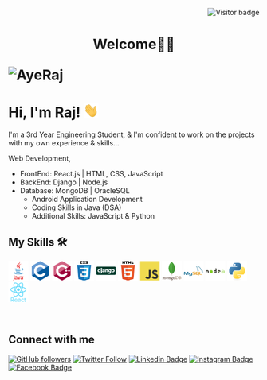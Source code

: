 <p  align="right"><img src="https://visitor-badge.laobi.icu/badge?page_id=AyeRaj" alt="Visitor badge"/>

# <p align="center"> Welcome🙏🏻 </p> </p><img src="https://komarev.com/ghpvc/?username=AyeRaj&label=Profile%20Visiters&color=0e75b6&style=flat" alt="AyeRaj" />

# Hi, I'm Raj! <img src="https://raw.githubusercontent.com/ABSphreak/ABSphreak/master/gifs/Hi.gif" width="30px" />
I'm a 3rd Year Engineering Student, & I'm confident to work on the projects with my own experience & skills...

Web Development,
- FrontEnd: React.js | HTML, CSS, JavaScript
- BackEnd: Django | Node.js
- Database: MongoDB | OracleSQL
    - Android Application Development
    - Coding Skills in Java (DSA)
    - Additional Skills: JavaScript & Python



## My Skills 🛠

<p align="left">
<img src="https://github.com/devicons/devicon/blob/master/icons/java/java-original-wordmark.svg" alt="Java" width="40" height="40"/>
<img src="https://github.com/devicons/devicon/blob/master/icons/c/c-original.svg" alt="c" width="40" height="40"/> 
<img src="https://github.com/devicons/devicon/blob/master/icons/cplusplus/cplusplus-original.svg" alt="cplusplus" width="40" height="40"/> 
<img src="https://github.com/devicons/devicon/blob/master/icons/css3/css3-original-wordmark.svg" alt="css3" width="40" height="40"/> 
<img src="https://github.com/devicons/devicon/blob/master/icons/django/django-original.svg" alt="django" width="40" height="40"/> 
 
 

 
<img src="https://github.com/devicons/devicon/blob/master/icons/html5/html5-original-wordmark.svg" alt="html5" width="40" height="40"/> 
<img src="https://github.com/devicons/devicon/blob/master/icons/javascript/javascript-original.svg" alt="javascript" width="40" height="40"/>  
<img src="https://github.com/devicons/devicon/blob/master/icons/mongodb/mongodb-original-wordmark.svg" alt="mongodb" width="40" height="40"/> 
<img src="https://github.com/devicons/devicon/blob/master/icons/mysql/mysql-original-wordmark.svg" alt="mysql" width="40" height="40"/> 
<img src="https://github.com/devicons/devicon/blob/master/icons/nodejs/nodejs-original-wordmark.svg" alt="nodejs" width="40" height="40"/> 
<img src="https://github.com/devicons/devicon/blob/master/icons/python/python-original.svg" alt="python" width="40" height="40"/> 
<img src="https://github.com/devicons/devicon/blob/master/icons/react/react-original-wordmark.svg" alt="react" width="40" height="40"/> 

</p>

<br/>

## Connect with me

[![GitHub followers](https://img.shields.io/github/followers/AyeRaj?style=social)](https://www.github.com/sriharikapu) [![Twitter Follow](https://img.shields.io/twitter/follow/AyeRajSingh?style=social)](https://www.twitter.com/AyeRajSingh) [![Linkedin Badge](https://img.shields.io/badge/-AyeRajKumar-black?style=flat-square&logo=Linkedin&logoColor=white&link=https://www.linkedin.com/in/ayerajkumar/)](https://www.linkedin.com/in/ayerajkumar/) [![Instagram Badge](https://img.shields.io/badge/-HeyRajSingh-black?style=flat-square&logo=Instagram&logoColor=white&link=https://www.instagram.com/heyrajsingh/)](https://www.instagram.com/heyrajsingh/) [![Facebook Badge](https://img.shields.io/badge/-HeyRajSingh-black?style=flat-square&logo=Facebook&logoColor=white&link=https://www.facebook.com/heyrajsingh)](https://www.facebook.com/heyrajsingh)



